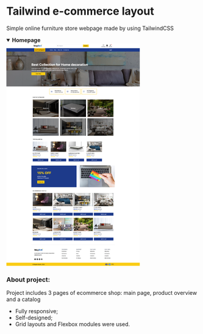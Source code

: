 # Tailwind e-commerce layout

Simple online furniture store webpage made by using TailwindCSS

<details open="true"><summary><strong>Homepage</strong></summary>
<img width="350px" src="./assets/images/main-page-screenshot.png" alt="Homepage">
</details>
  
### About project:

Project includes 3 pages of ecommerce shop: main page, product overview and a catalog

* Fully responsive; 
* Self-designed;
* Grid layouts and Flexbox modules were used.
